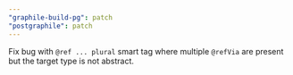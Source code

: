 ```yaml
---
"graphile-build-pg": patch
"postgraphile": patch
---
```


Fix bug with `@ref ... plural` smart tag where multiple `@refVia` are present
but the target type is not abstract.
